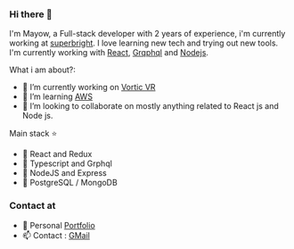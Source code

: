 ### Hi there 👋


I'm Mayow, a Full-stack developer with 2 years of experience, i'm currently working at [superbright](https://http://www.superbright.me/). 
I love learning new tech and trying out new tools. I'm currently working with [React](https://reactjs.org/), [Grqphql](https://graphql.org) and [Nodejs](https://nodejs.org/en/).

What i am about?:

- 🔭 I’m currently working on  [Vortic VR ](https://vorticxr.com/)
- 🌱 I’m learning [AWS ](https://aws.amazon.com/)
- 👯 I’m looking to collaborate on mostly  anything related to React js and Node js.

Main stack :star:

- :meat_on_bone: React and Redux
- :green_salad: Typescript and Grphql
- :rice: NodeJS and Express
- :hamburger: PostgreSQL / MongoDB

### Contact at

- :file_folder: Personal [Portfolio ](https://www.mayowdev.com/)
- :mailbox: Contact : [GMail ](mayowDev@gmail.com)


